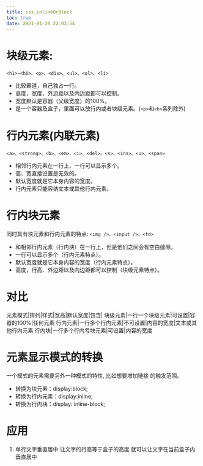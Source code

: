 ```yaml
---
title: css_inlineOrBlock
toc: true
date: 2021-01-20 22:03:54
---
```

# 块级元素:
`<h1>~<h6>、<p>、<div>、<ul>、<ol>、<li>`
- 比较霸道，自己独占一行。
- 高度，宽度、外边距以及内边距都可以控制。
- 宽度默认是容器（父级宽度）的100%。
- 是一个容器及盒子，里面可以放行内或者块级元素。(`<p>`和`<h>`系列除外)

# 行内元素(内联元素)
`<a>、<strong>、<b>、<em>、<i>、<del>、<s>、<ins>、<u>、<span>`
- 相邻行内元素在一行上，一行可以显示多个。
- 高、宽直接设置是无效的。
- 默认宽度就是它本身内容的宽度。
- 行内元素只能容纳文本或其他行内元素。

# 行内块元素
同时具有块元素和行内元素的特点: `<img />、<input />、<td>`
- 和相邻行内元素（行内块）在一行上，但是他们之间会有空白缝隙。
- 一行可以显示多个（行内元素特点）。
- 默认宽度就是它本身内容的宽度（行内元素特点）。
- 高度，行高、外边距以及内边距都可以控制（块级元素特点）。

# 对比
元素模式|排列|样式|宽高|默认宽度|包含|
块级元素|一行一个块级元素|可设置|容器的100%|任何元素
行内元素|一行多个行内元素|不可设置|内容的宽度|文本或其他行内元素
行内块|一行多个行内亏块元素|可设置|内容的宽度



# 元素显示模式的转换
一个模式的元素需要另外一种模式的特性, 比如想要增加链接 <a> 的触发范围。
- 转换为块元素：display:block;
- 转换为行内元素：display:inline;
- 转换为行内块：display: inline-block;

# 应用
1. 单行文字垂直居中
让文字的行高等于盒子的高度  就可以让文字在当前盒子内垂直居中
